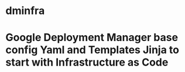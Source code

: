 # dminfra
# Google Deployment Manager base config Yaml and Templates Jinja to start with Infrastructure as Code
